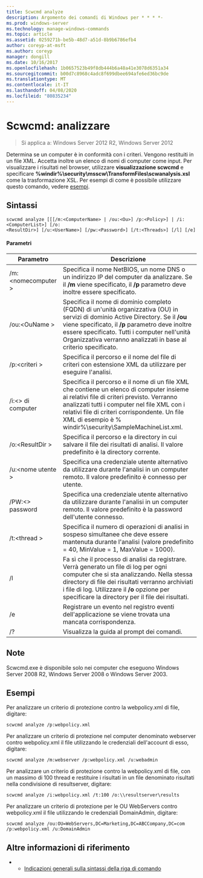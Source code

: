 ```yaml
---
title: Scwcmd analyze
description: Argomento dei comandi di Windows per * * * *-
ms.prod: windows-server
ms.technology: manage-windows-commands
ms.topic: article
ms.assetid: 0259271b-be5b-48d7-a51d-8b9b6786efb4
author: coreyp-at-msft
ms.author: coreyp
manager: dongill
ms.date: 10/16/2017
ms.openlocfilehash: 1b0657523b49f8db444b6a48a41e3078d6351a34
ms.sourcegitcommit: b00d7c8968c4adc8f699dbee694afe6ed36bc9de
ms.translationtype: MT
ms.contentlocale: it-IT
ms.lasthandoff: 04/08/2020
ms.locfileid: "80835234"
---
```

# <a name="scwcmd-analyze"></a>Scwcmd: analizzare

> Si applica a: Windows Server 2012 R2, Windows Server 2012

Determina se un computer è in conformità con i criteri. Vengono restituiti in un file XML. Accetta inoltre un elenco di nomi di computer come input. Per visualizzare i risultati nel browser, utilizzare **visualizzazione scwcmd** e specificare **%windir%\security\msscw\TransformFiles\scwanalysis.xsl** come la trasformazione XSL. Per esempi di come è possibile utilizzare questo comando, vedere [esempi](#BKMK_Examples).

## <a name="syntax"></a>Sintassi

```
scwcmd analyze [[[/m:<ComputerName> | /ou:<Ou>] /p:<Policy>] | /i:<ComputerList>] [/o:
<ResultDir>] [/u:<UserName>] [/pw:<Password>] [/t:<Threads>] [/l] [/e]
```

#### <a name="parameters"></a>Parametri

|Parametro|Descrizione|
|---------|-----------|
|/m:\<nomecomputer >|Specifica il nome NetBIOS, un nome DNS o un indirizzo IP del computer da analizzare. Se il **/m** viene specificato, il **/p** parametro deve inoltre essere specificato.|
|/ou:\<OuName >|Specifica il nome di dominio completo (FQDN) di un'unità organizzativa (OU) in servizi di dominio Active Directory. Se il **/ou** viene specificato, il **/p** parametro deve inoltre essere specificato. Tutti i computer nell'unità Organizzativa verranno analizzati in base al criterio specificato.|
|/p:\<criteri >|Specifica il percorso e il nome del file di criteri con estensione XML da utilizzare per eseguire l'analisi.|
|/i:\<> di computer|Specifica il percorso e il nome di un file XML che contiene un elenco di computer insieme ai relativi file di criteri previsto. Verranno analizzati tutti i computer nel file XML con i relativi file di criteri corrispondente. Un file XML di esempio è % windir%\security\SampleMachineList.xml.|
|/o:\<ResultDir >|Specifica il percorso e la directory in cui salvare il file dei risultati di analisi. Il valore predefinito è la directory corrente.|
|/u:\<nome utente >|Specifica una credenziale utente alternativo da utilizzare durante l'analisi in un computer remoto. Il valore predefinito è connesso per utente.|
|/PW:\<> password|Specifica una credenziale utente alternativo da utilizzare durante l'analisi in un computer remoto. Il valore predefinito è la password dell'utente connesso.|
|/t:\<thread >|Specifica il numero di operazioni di analisi in sospeso simultanee che deve essere mantenuta durante l'analisi (valore predefinito = 40, MinValue = 1, MaxValue = 1000).|
|/l|Fa sì che il processo di analisi da registrare. Verrà generato un file di log per ogni computer che si sta analizzando. Nella stessa directory di file dei risultati verranno archiviati i file di log. Utilizzare il **/o** opzione per specificare la directory per il file dei risultati.|
|/e|Registrare un evento nel registro eventi dell'applicazione se viene trovata una mancata corrispondenza.|
|/?|Visualizza la guida al prompt dei comandi.|

## <a name="remarks"></a>Note

Scwcmd.exe è disponibile solo nei computer che eseguono Windows Server 2008 R2, Windows Server 2008 o Windows Server 2003.

## <a name="examples"></a><a name=BKMK_Examples></a>Esempi

Per analizzare un criterio di protezione contro la webpolicy.xml di file, digitare:
```
scwcmd analyze /p:webpolicy.xml

```
Per analizzare un criterio di protezione nel computer denominato webserver contro webpolicy.xml il file utilizzando le credenziali dell'account di esso, digitare:
```
scwcmd analyze /m:webserver /p:webpolicy.xml /u:webadmin

```
Per analizzare un criterio di protezione contro la webpolicy.xml di file, con un massimo di 100 thread e restituire i risultati in un file denominato risultati nella condivisione di resultserver, digitare:
```
scwcmd analyze /i:webpolicy.xml /t:100 /o:\\resultserver\results

```
Per analizzare un criterio di protezione per le OU WebServers contro webpolicy.xml il file utilizzando le credenziali DomainAdmin, digitare:
```
scwcmd analyze /ou:OU=WebServers,DC=Marketing,DC=ABCCompany,DC=com /p:webpolicy.xml /u:DomainAdmin
```

## <a name="additional-references"></a>Altre informazioni di riferimento

-   - [Indicazioni generali sulla sintassi della riga di comando](command-line-syntax-key.md)